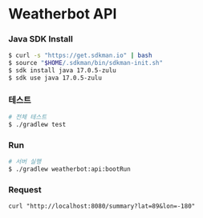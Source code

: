 # Weatherbot API

### Java SDK Install

```bash
$ curl -s "https://get.sdkman.io" | bash
$ source "$HOME/.sdkman/bin/sdkman-init.sh"
$ sdk install java 17.0.5-zulu
$ sdk use java 17.0.5-zulu
```

### 테스트

```bash
# 전체 테스트
$ ./gradlew test
```

### Run

```bash
# 서버 실행
$ ./gradlew weatherbot:api:bootRun
```

### Request

```
curl "http://localhost:8080/summary?lat=89&lon=-180"
```

